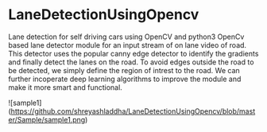 # LaneDetectionUsingOpencv
Lane detection for self driving cars using OpenCV and python3
OpenCv based lane detector module for an input stream of on lane video of road. This detector uses the popular canny edge detector to identify the gradients and finally
detect the lanes on the road. To avoid edges outside the road to be detected, we simply define the region of intrest to the road. We can further incoperate deep learning 
algorithms to improve the module and make it more smart and functional.

![sample1]
(https://github.com/shreyashladdha/LaneDetectionUsingOpencv/blob/master/Sample/sample1.png)
